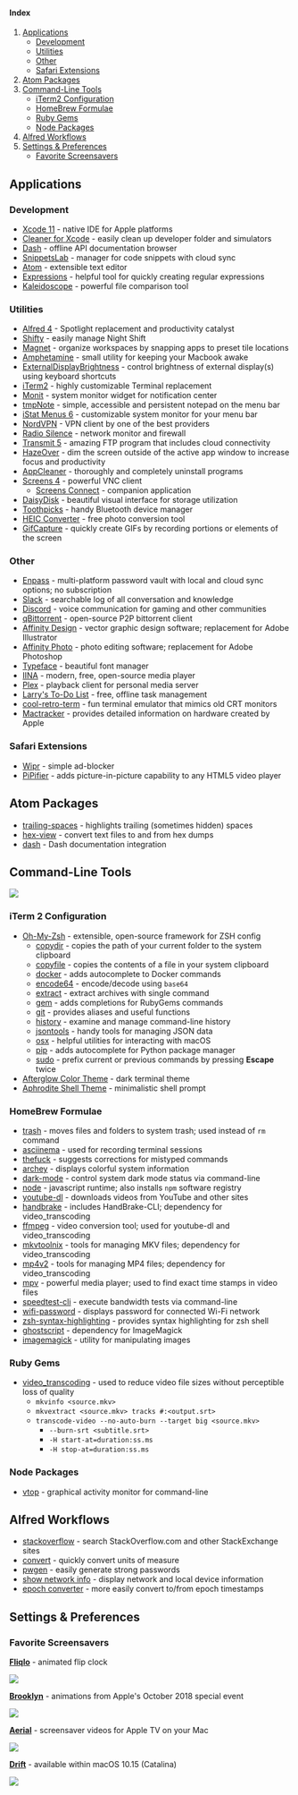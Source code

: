 

#### Index
1. [Applications](#applications)
    - [Development](#development)
    - [Utilities](#utilities)
    - [Other](#other)
    - [Safari Extensions](#safari-extensions)
2. [Atom Packages](#atom-packages)
3. [Command-Line Tools](#command-line-tools)
    - [iTerm2 Configuration](#iterm2-configuration)
    - [HomeBrew Formulae](#homebrew-formulae)
    - [Ruby Gems](#ruby-gems)
    - [Node Packages](#node-packages)
4. [Alfred Workflows](#alfred-workflows)
5. [Settings & Preferences](#settings--preferences)
    - [Favorite Screensavers](#favorite-screensavers)

## Applications

### Development

- [Xcode 11](https://apps.apple.com/us/app/xcode/id497799835) - native IDE for Apple platforms
- [Cleaner for Xcode](https://apps.apple.com/us/app/cleaner-for-xcode/id1296084683) - easily clean up developer folder and simulators
- [Dash](https://kapeli.com/dash) - offline API documentation browser
- [SnippetsLab](https://apps.apple.com/us/app/snippetslab/id1006087419) - manager for code snippets with cloud sync
- [Atom](https://atom.io) - extensible text editor
- [Expressions](https://apps.apple.com/us/app/expressions/id913158085) - helpful tool for quickly creating regular expressions
- [Kaleidoscope](https://www.kaleidoscopeapp.com) - powerful file comparison tool

### Utilities
- [Alfred 4](https://www.alfredapp.com) - Spotlight replacement and productivity catalyst
- [Shifty](https://shifty.natethompson.io/en/) - easily manage Night Shift
- [Magnet](https://magnet.crowdcafe.com) - organize workspaces by snapping apps to preset tile locations
- [Amphetamine](https://apps.apple.com/us/app/amphetamine/id937984704) - small utility for keeping your Macbook awake
- [ExternalDisplayBrightness](https://github.com/fnesveda/ExternalDisplayBrightness) - control brightness of external display(s) using keyboard shortcuts
- [iTerm2](https://iterm2.com) - highly customizable Terminal replacement
- [Monit](https://apps.apple.com/us/app/monit/id1014850245) - system monitor widget for notification center
- [tmpNote](https://apps.apple.com/us/app/tmpnote/id1293664761) - simple, accessible and persistent notepad on the menu bar
- [iStat Menus 6](https://bjango.com/mac/istatmenus/) - customizable system monitor for your menu bar
- [NordVPN](https://apps.apple.com/us/app/vpn-by-nordvpn-web-security/id1116599239) - VPN client by one of the best providers
- [Radio Silence](https://radiosilenceapp.com) - network monitor and firewall
- [Transmit 5](https://www.panic.com/transmit/) - amazing FTP program that includes cloud connectivity
- [HazeOver](https://hazeover.com) - dim the screen outside of the active app window to increase focus and productivity
- [AppCleaner](https://freemacsoft.net/appcleaner/) - thoroughly and completely uninstall programs
- [Screens 4](https://edovia.com/en/screens-mac/) - powerful VNC client
  - [Screens Connect](https://screensconnect.com/en/) - companion application
- [DaisyDisk](https://daisydiskapp.com) - beautiful visual interface for storage utilization
- [Toothpicks](https://apps.apple.com/us/app/toothpicks/id998361254) - handy Bluetooth device manager
- [HEIC Converter](https://apps.apple.com/us/app/imazing-heic-converter/id1292198261) - free photo conversion tool
- [GifCapture](https://github.com/onmyway133/GifCapture) - quickly create GIFs by recording portions or elements of the screen


### Other
- [Enpass](https://www.enpass.io) - multi-platform password vault with local and cloud sync options; no subscription
- [Slack](https://slack.com) - searchable log of all conversation and knowledge
- [Discord](https://discordapp.com) - voice communication for gaming and other communities
- [qBittorrent](https://www.qbittorrent.org) - open-source P2P bittorrent client
- [Affinity Design](https://affinity.serif.com/en-us/designer/) - vector graphic design software; replacement for Adobe Illustrator
- [Affinity Photo](https://affinity.serif.com/en-us/photo/) - photo editing software; replacement for Adobe Photoshop
- [Typeface](https://typefaceapp.com) - beautiful font manager
- [IINA](https://iina.io) - modern, free, open-source media player
- [Plex](https://www.plex.tv) - playback client for personal media server
- [Larry's To-Do List](https://apps.apple.com/us/app/larrys-to-do-list/id1450996604) - free, offline task management
- [cool-retro-term](https://github.com/Swordfish90/cool-retro-term) - fun terminal emulator that mimics old CRT monitors
- [Mactracker](http://mactracker.ca) - provides detailed information on hardware created by Apple

### Safari Extensions

- [Wipr](https://apps.apple.com/us/app/wipr/id1320666476) - simple ad-blocker
- [PiPifier](https://github.com/arnoappenzeller/PiPifier) - adds picture-in-picture capability to any HTML5 video player

## Atom Packages

- [trailing-spaces](https://atom.io/packages/trailing-spaces) - highlights trailing (sometimes hidden) spaces
- [hex-view](https://atom.io/packages/hex-view) - convert text files to and from hex dumps
- [dash](https://atom.io/packages/dash) - Dash documentation integration

## Command-Line Tools

![](https://i.imgur.com/tPfkzRo.png)

### iTerm 2 Configuration

- [Oh-My-Zsh](https://ohmyz.sh) - extensible, open-source framework for ZSH config
  - [copydir](https://github.com/robbyrussell/oh-my-zsh/tree/master/plugins/copydir) - copies the path of your current folder to the system clipboard
  - [copyfile](https://github.com/robbyrussell/oh-my-zsh/tree/master/plugins/copyfile) - copies the contents of a file in your system clipboard
  - [docker](https://github.com/robbyrussell/oh-my-zsh/tree/master/plugins/docker) - adds autocomplete to Docker commands
  - [encode64](https://github.com/robbyrussell/oh-my-zsh/tree/master/plugins/encode64) - encode/decode using `base64`
  - [extract](https://github.com/robbyrussell/oh-my-zsh/tree/master/plugins/extract) - extract archives with single command
  - [gem](https://github.com/robbyrussell/oh-my-zsh/tree/master/plugins/gem) - adds completions for RubyGems commands
  - [git](https://github.com/robbyrussell/oh-my-zsh/tree/master/plugins/git/) - provides aliases and useful functions
  - [history](https://github.com/robbyrussell/oh-my-zsh/tree/master/plugins/history) - examine and manage command-line history
  - [jsontools](https://github.com/robbyrussell/oh-my-zsh/tree/master/plugins/jsontools) - handy tools for managing JSON data
  - [osx](https://github.com/robbyrussell/oh-my-zsh/tree/master/plugins/osx) - helpful utilities for interacting with macOS
  - [pip](https://github.com/robbyrussell/oh-my-zsh/tree/master/plugins/pip) - adds autocomplete for Python package manager
  - [sudo](https://github.com/robbyrussell/oh-my-zsh/tree/master/plugins/sudo) - prefix current or previous commands by pressing **Escape** twice
- [Afterglow Color Theme](https://raw.githubusercontent.com/mbadolato/iTerm2-Color-Schemes/master/schemes/Afterglow.itermcolors) - dark terminal theme
- [Aphrodite Shell Theme](https://github.com/win0err/aphrodite-terminal-theme) - minimalistic shell prompt

### HomeBrew Formulae

- [trash](https://formulae.brew.sh/formula/trash) - moves files and folders to system trash; used instead of `rm` command
- [asciinema](https://formulae.brew.sh/formula/asciinema) - used for recording terminal sessions
- [thefuck](https://formulae.brew.sh/formula/thefuck) - suggests corrections for mistyped commands
- [archey](https://formulae.brew.sh/formula/archey) - displays colorful system information
- [dark-mode](https://formulae.brew.sh/formula/dark-mode) - control system dark mode status via command-line
- [node](https://formulae.brew.sh/formula/node) - javascript runtime; also installs `npm` software registry
- [youtube-dl](https://formulae.brew.sh/formula/youtube-dl) - downloads videos from YouTube and other sites
- [handbrake](https://formulae.brew.sh/formula/handbrake) - includes HandBrake-CLI; dependency for video_transcoding
- [ffmpeg](https://formulae.brew.sh/formula/ffmpeg) - video conversion tool; used for youtube-dl and video_transcoding
- [mkvtoolnix](https://formulae.brew.sh/formula/mkvtoolnix) - tools for managing MKV files; dependency for video_transcoding
- [mp4v2](https://formulae.brew.sh/formula/mp4v2) - tools for managing MP4 files; dependency for video_transcoding
- [mpv](https://formulae.brew.sh/cask/mpv) - powerful media player; used to find exact time stamps in video files
- [speedtest-cli](https://formulae.brew.sh/formula/speedtest-cli) - execute bandwidth tests via command-line
- [wifi-password](https://formulae.brew.sh/formula/wifi-password) - displays password for connected Wi-Fi network
- [zsh-syntax-highlighting](https://formulae.brew.sh/formula/zsh-syntax-highlighting) - provides syntax highlighting for zsh shell
- [ghostscript](https://formulae.brew.sh/formula/ghostscript) - dependency for ImageMagick
- [imagemagick](https://formulae.brew.sh/formula/imagemagick) - utility for manipulating images

### Ruby Gems

- [video_transcoding](https://rubygems.org/gems/video_transcoding) - used to reduce video file sizes without perceptible loss of quality
    - `mkvinfo <source.mkv>`
    - `mkvextract <source.mkv> tracks #:<output.srt>`
    - `transcode-video --no-auto-burn --target big <source.mkv>`
        - `--burn-srt <subtitle.srt>`
        - `-H start-at=duration:ss.ms`
        - `-H stop-at=duration:ss.ms`

### Node Packages

- [vtop](https://www.npmjs.com/package/vtop) - graphical activity monitor for command-line

## Alfred Workflows

- [stackoverflow](https://pacmax.org/pac/deanishe-alfred-stackoverflow/) - search StackOverflow.com and other StackExchange sites
- [convert](https://pacmax.org/pac/deanishe-alfred-convert/) - quickly convert units of measure
- [pwgen](https://pacmax.org/pac/deanishe-alfred-pwgen/) - easily generate strong passwords
- [show network info](https://pacmax.org/pac/jeppestaerk-alfred-show-network-info/) - display network and local device information
- [epoch converter](https://pacmax.org/pac/snooze92-alfred-epoch-converter/) - more easily convert to/from epoch timestamps


## Settings & Preferences

### Favorite Screensavers

[**Fliqlo**](https://fliqlo.com) - animated flip clock

![](https://i.imgur.com/g01KHFp.png)

[**Brooklyn**](https://github.com/pedrommcarrasco/Brooklyn) - animations from Apple's October 2018 special event

![](https://i.imgur.com/qsdmz49.png)

[**Aerial**](https://github.com/JohnCoates/Aerial) - screensaver videos for Apple TV on your Mac

![](https://i.imgur.com/z9ONAoT.png)

[**Drift**](#) - available within macOS 10.15 (Catalina)

![](https://i.imgur.com/ITxY1nB.png)
